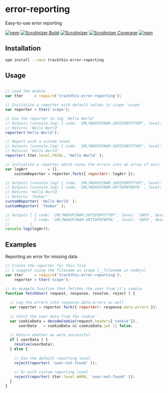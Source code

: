 # error-reporting
Easy-to-use error reporting

[![npm](https://img.shields.io/npm/v/trackthis-error-reporting.svg?style=flat-square)](https://npmjs.com/package/trackthis-error-reporting/)
[![Scrutinizer Build](https://img.shields.io/scrutinizer/build/g/trackthis/error-reporting.svg?style=flat-square)](https://scrutinizer-ci.com/g/trackthis/error-reporting/)
[![Scrutinizer](https://img.shields.io/scrutinizer/g/trackthis/error-reporting.svg?style=flat-square)](https://scrutinizer-ci.com/g/trackthis/error-reporting/)
[![Scrutinizer Coverage](https://img.shields.io/scrutinizer/coverage/g/trackthis/error-reporting.svg?style=flat-square)](https://scrutinizer-ci.com/g/trackthis/error-reporting/)
[![npm](https://img.shields.io/npm/l/trackthis-error-reporting.svg?style=flat-square)](https://npmjs.com/package/trackthis-error-reporting/)

## Installation

```bash
npm install --save trackthis-error-reporting
```

## Usage

```js

// Load the module
var tter     = require('trackthis-error-reporting');

// Initialize a reporter with default values in scope 'scope'
var reporter = tter('scope');

// Use the reporter to log 'Hello World'
// Outputs (console.log) { code: '2ML7WOXUP2NAM.26PZVO9P3TYEP', level: 'INFO', description: 'Hello World' }
// Returns 'Hello World'
reporter('Hello World');

// Report with a custom level
// Outputs (console.log) { code: '2ML7WOXUP2NAM.26PZVO9P3TYEP', level: 'FATAL', description: 'Hello World' }
// Returns 'Hello World'
reporter( tter.level.FATAL, 'Hello World' );

// Initialize a reporter which saves the errors into an array of ours
var logArr         = [],
    customReporter = reporter.fork({ reportArr: logArr });

// Outputs (console.log) { code: '2ML7WOXUP2NAM.26PZVO9P3TYEP', level: 'INFO', description: 'Hello World' }
// Outputs (console.log) { code: '2ML7WOXUP2NAM.URTTQPNTWFPA' , level: 'INFO', description: 'foobar'      }
// Returns 'Hello World'
// Returns 'foobar'
customReporter( 'Hello World' );
customReporter( 'foobar' );

// Outputs [ { code: '2ML7WOXUP2NAM.26PZVO9P3TYEP', level: 'INFO', description: 'Hello World' },
//           { code: '2ML7WOXUP2NAM.URTTQPNTWFPA' , level: 'INFO', description: 'foobar'      }
//         ]
console.log(logArr);
```

## Examples

Reporting an error for missing data

```js
// Create the reporter for this file
// I suggest using the filename as scope (__filename in nodejs)
var tter     = require('trackthis-error-reporting'),
    reporter = tter('scope');

// An example function that fetches the user from it's cookie
function fetchUser( request, response, resolve, reject ) {
  
  // Log the errors into response.data.errors as well
  var reporter = reporter.fork({ reportArr: response.data.errors });
  
  // Fetch the user data from the cookie
  var cookieData = decodeCookie(request.headers['cookie']),
      userData   = cookieData && cookieData.jwt || false;
  
  // Return whether we were successful
  if ( userData ) {
    resolve(userData);
  } else {
    
    // Use the default reporting level
    reject(reporter( 'user-not-found' ));
    
    // Or with custom reporting level
    reject(reporter( tter.level.WARN, 'user-not-found' ));
  }
}
```
